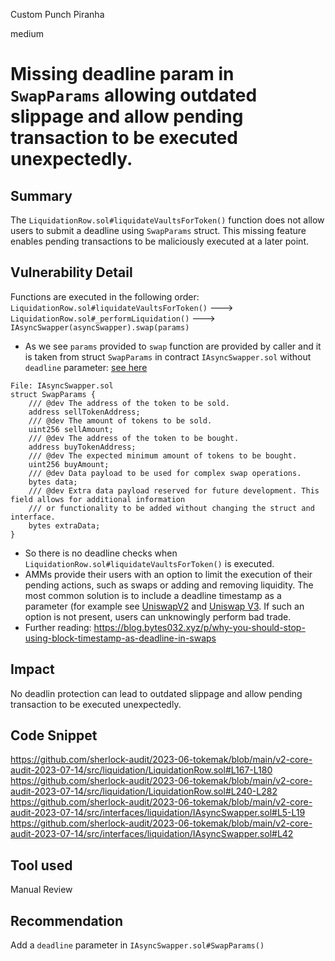 Custom Punch Piranha

medium

# Missing deadline param in `SwapParams` allowing outdated slippage and allow pending transaction to be executed unexpectedly.
## Summary
The `LiquidationRow.sol#liquidateVaultsForToken()` function does not allow users to submit a deadline using `SwapParams` struct. This missing feature enables pending transactions to be maliciously executed at a later point.
## Vulnerability Detail
Functions are executed in the following order: `LiquidationRow.sol#liquidateVaultsForToken()` ---> `LiquidationRow.sol#_performLiquidation()` ---> `IAsyncSwapper(asyncSwapper).swap(params)`
- As we see `params` provided to `swap` function are provided by caller and it is taken from struct `SwapParams` in contract `IAsyncSwapper.sol` without `deadline` parameter: [see here](https://github.com/sherlock-audit/2023-06-tokemak/blob/main/v2-core-audit-2023-07-14/src/interfaces/liquidation/IAsyncSwapper.sol#L5-L19)
```solidity
File: IAsyncSwapper.sol
struct SwapParams {
    /// @dev The address of the token to be sold.
    address sellTokenAddress;
    /// @dev The amount of tokens to be sold.
    uint256 sellAmount;
    /// @dev The address of the token to be bought.
    address buyTokenAddress;
    /// @dev The expected minimum amount of tokens to be bought.
    uint256 buyAmount;
    /// @dev Data payload to be used for complex swap operations.
    bytes data;
    /// @dev Extra data payload reserved for future development. This field allows for additional information
    /// or functionality to be added without changing the struct and interface.
    bytes extraData;
}
```
- So there is no deadline checks when `LiquidationRow.sol#liquidateVaultsForToken()` is executed.
- AMMs provide their users with an option to limit the execution of their pending actions, such as swaps or adding and removing liquidity. The most common solution is to include a deadline timestamp as a parameter (for example see [UniswapV2](https://github.com/Uniswap/v2-periphery/blob/0335e8f7e1bd1e8d8329fd300aea2ef2f36dd19f/contracts/UniswapV2Router02.sol#L70C35-L70C35) and [Uniswap V3](https://github.com/Uniswap/v3-periphery/blob/6cce88e63e176af1ddb6cc56e029110289622317/contracts/SwapRouter.sol#L119). If such an option is not present, users can unknowingly perform bad trade.
- Further reading:
https://blog.bytes032.xyz/p/why-you-should-stop-using-block-timestamp-as-deadline-in-swaps
## Impact
No deadlin protection can lead to outdated slippage and allow pending transaction to be executed unexpectedly.
## Code Snippet
https://github.com/sherlock-audit/2023-06-tokemak/blob/main/v2-core-audit-2023-07-14/src/liquidation/LiquidationRow.sol#L167-L180
https://github.com/sherlock-audit/2023-06-tokemak/blob/main/v2-core-audit-2023-07-14/src/liquidation/LiquidationRow.sol#L240-L282
https://github.com/sherlock-audit/2023-06-tokemak/blob/main/v2-core-audit-2023-07-14/src/interfaces/liquidation/IAsyncSwapper.sol#L5-L19
https://github.com/sherlock-audit/2023-06-tokemak/blob/main/v2-core-audit-2023-07-14/src/interfaces/liquidation/IAsyncSwapper.sol#L42
## Tool used

Manual Review

## Recommendation
Add a `deadline` parameter in `IAsyncSwapper.sol#SwapParams()`